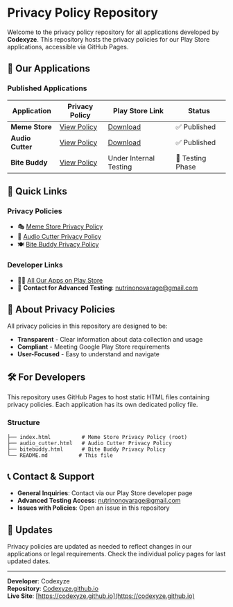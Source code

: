 # Privacy Policy Repository

Welcome to the privacy policy repository for all applications developed by **Codexyze**. This repository hosts the privacy policies for our Play Store applications, accessible via GitHub Pages.

## 📱 Our Applications

### Published Applications

| Application | Privacy Policy | Play Store Link | Status |
|-------------|----------------|-----------------|---------|
| **Meme Store** | [View Policy](https://codexyze.github.io/) | [Download](https://play.google.com/store/apps/details?id=com.nutino.memeapp&pcampaignid=web_share) | ✅ Published |
| **Audio Cutter** | [View Policy](https://codexyze.github.io/audio_cutter.html) | [Download](https://play.google.com/store/apps/details?id=com.nutrino.audiocutter&pcampaignid=web_share) | ✅ Published |
| **Bite Buddy** | [View Policy](https://codexyze.github.io/bitebuddy.html) | Under Internal Testing | 🧪 Testing Phase |

## 🔗 Quick Links

### Privacy Policies
- 🎭 [Meme Store Privacy Policy](https://codexyze.github.io/)
- 🎵 [Audio Cutter Privacy Policy](https://codexyze.github.io/audio_cutter.html)
- 🍽️ [Bite Buddy Privacy Policy](https://codexyze.github.io/bitebuddy.html)

### Developer Links
- 👨‍💻 [All Our Apps on Play Store](https://play.google.com/store/apps/dev?id=9069883027072615264)
- 📧 **Contact for Advanced Testing**: nutrinonovarage@gmail.com

## 📄 About Privacy Policies

All privacy policies in this repository are designed to be:
- **Transparent** - Clear information about data collection and usage
- **Compliant** - Meeting Google Play Store requirements
- **User-Focused** - Easy to understand and navigate

## 🛠️ For Developers

This repository uses GitHub Pages to host static HTML files containing privacy policies. Each application has its own dedicated policy file.

### Structure
```
├── index.html          # Meme Store Privacy Policy (root)
├── audio_cutter.html   # Audio Cutter Privacy Policy
├── bitebuddy.html      # Bite Buddy Privacy Policy
└── README.md          # This file
```

## 📞 Contact & Support

- **General Inquiries**: Contact via our Play Store developer page
- **Advanced Testing Access**: nutrinonovarage@gmail.com
- **Issues with Policies**: Open an issue in this repository

## 🔄 Updates

Privacy policies are updated as needed to reflect changes in our applications or legal requirements. Check the individual policy pages for last updated dates.

---

**Developer**: Codexyze  
**Repository**: [Codexyze.github.io](https://github.com/Codexyze/Codexyze.github.io)  
**Live Site**: [https://codexyze.github.io](https://codexyze.github.io)

